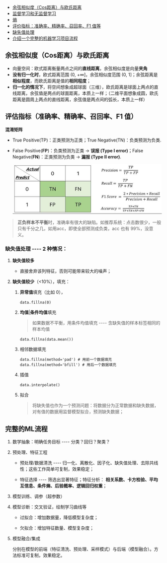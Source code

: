 
- [余弦相似度（Cos距离）与欧氏距离](#余弦相似度cos距离与欧氏距离)
- [监督学习和无监督学习](#监督学习和无监督学习)
- [熵](#熵求投掷均匀正六面体骰子的熵)
- [评价指标：准确率、精确率、召回率、F1 值等](#混淆矩阵模型度量指标准确率精确率召回率f1-值等)
- [缺失值处理](#如何处理数据中的缺失值)
- [介绍一个完整的机器学习项目流程](#介绍一个完整的机器学习项目流程)

    


## 余弦相似度（Cos距离）与欧氏距离
- 向量空间：欧式距离衡量两点之间的**直线距离**，余弦相似度是向量**夹角**
- **没有归一化时**，欧式距离范围 (0, +∞]，余弦相似度范围 (0, 1]；余弦距离是**相似程度**，而欧氏距离是值的**相同程度**；
- **归一化的情况下**，将空间想象成超球面（三维），欧氏距离是球面上两点的直线距离，余弦值是两点的球面距离，本质上一样；（二维平面想象成圆，欧氏距离是圆周上两点的直线距离，余弦值是两点间的弧长，本质上一样）

## 评估指标（准确率、精确率、召回率、F1 值）

**混淆矩阵**

- True Positive(TP)：正类预测为正类；True Negative(TN)：负类预测为负类.
- False Positive(**FP**)：负类预测为正类 → **误报 (Type I error)**；False Negative(**FN**)：正类预测为负类 → **漏报 (Type II error)**.

    <div align="center"><img src="../_assets/confusion_matrix.png" height="" /></div>

> **正负样本不平衡**时，准确率有很大的缺陷。如推荐系统：点击数很少，一般只有千分之几，如用acc，即使全部预测成负类，acc 也有 99%，没意义。

### 缺失值处理 ----  2 种情况：

1. **缺失值较多**
   
    - 直接舍弃该列特征，否则可能带来较大的噪声；
1. **缺失值较少**（<10%），填充：

    1. **异常值**填充（比如 0），

        ` data.fillna(0) `

    1. **均值**|**条件均值**填充
       
        > 如果数据不平衡，用条件均值填充 ---- 含缺失值的样本标签相同的样本均值
        >

        `data.fillna(data.mean())`

    1. 相邻数据填充

        ```
        data.fillna(method='pad') # 用前一个数据填充
        data.fillna(method='bfill') # 用后一个数据填充
        ```
        
    1. 插值

        `data.interpolate()`

    1. 拟合
       
        > 将缺失值也作为一个预测问题：将数据分为正常数据和缺失数据，对有值的数据用监督模型拟合，预测缺失数据；


## 完整的ML流程
1. 数学抽象：明确任务目标 ---- 分类？回归？聚类？

1. 预处理、特征工程

    - 预处理/数据清洗 ---- 归一化、离散化、因子化、缺失值处理、去除共线性；这些工作简单可复制，效果稳定；

    - 特征选择 ---- 筛选出显著特征；特征分析： **相关系数、卡方检验、平均互信息、条件熵、后验概率、逻辑回归权重**；

1. 模型训练、调参（超参数）

1. 模型诊断：交叉验证，绘制学习曲线等

    - 过拟合：增加数据量，降低模型复杂度；

    - 欠拟合：增加特征数量、模型复杂度；

1. 模型融合/集成

    分别在模型的前端（特征清洗、预处理、采样模式）与后端（模型融合）。方法标准可复制，效果稳定。

